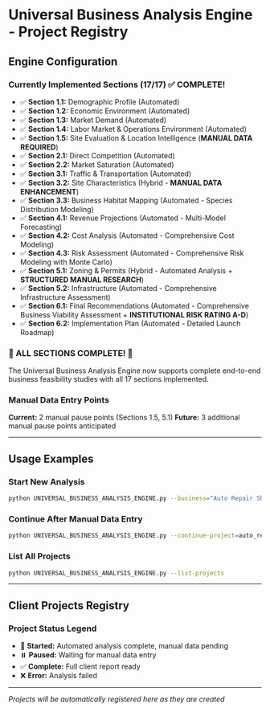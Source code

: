 # Universal Business Analysis Engine - Project Registry

## Engine Configuration

### **Currently Implemented Sections (17/17)** ✅ COMPLETE!
- ✅ **Section 1.1:** Demographic Profile (Automated)
- ✅ **Section 1.2:** Economic Environment (Automated)  
- ✅ **Section 1.3:** Market Demand (Automated)
- ✅ **Section 1.4:** Labor Market & Operations Environment (Automated)
- ✅ **Section 1.5:** Site Evaluation & Location Intelligence (**MANUAL DATA REQUIRED**)
- ✅ **Section 2.1:** Direct Competition (Automated)
- ✅ **Section 2.2:** Market Saturation (Automated)
- ✅ **Section 3.1:** Traffic & Transportation (Automated)
- ✅ **Section 3.2:** Site Characteristics (Hybrid - **MANUAL DATA ENHANCEMENT**)
- ✅ **Section 3.3:** Business Habitat Mapping (Automated - Species Distribution Modeling)
- ✅ **Section 4.1:** Revenue Projections (Automated - Multi-Model Forecasting)
- ✅ **Section 4.2:** Cost Analysis (Automated - Comprehensive Cost Modeling)
- ✅ **Section 4.3:** Risk Assessment (Automated - Comprehensive Risk Modeling with Monte Carlo)
- ✅ **Section 5.1:** Zoning & Permits (Hybrid - Automated Analysis + **STRUCTURED MANUAL RESEARCH**)
- ✅ **Section 5.2:** Infrastructure (Automated - Comprehensive Infrastructure Assessment)
- ✅ **Section 6.1:** Final Recommendations (Automated - Comprehensive Business Viability Assessment + **INSTITUTIONAL RISK RATING A-D**)
- ✅ **Section 6.2:** Implementation Plan (Automated - Detailed Launch Roadmap)

### **🎉 ALL SECTIONS COMPLETE! 🎉**
The Universal Business Analysis Engine now supports complete end-to-end business feasibility studies with all 17 sections implemented.

### **Manual Data Entry Points**
**Current:** 2 manual pause points (Sections 1.5, 5.1)
**Future:** 3 additional manual pause points anticipated

---

## Usage Examples

### **Start New Analysis**
```bash
python UNIVERSAL_BUSINESS_ANALYSIS_ENGINE.py --business="Auto Repair Shop" --address="123 Main St, Milwaukee, WI"
```

### **Continue After Manual Data Entry**
```bash
python UNIVERSAL_BUSINESS_ANALYSIS_ENGINE.py --continue-project=auto_repair_shop_milwaukee
```

### **List All Projects**
```bash
python UNIVERSAL_BUSINESS_ANALYSIS_ENGINE.py --list-projects
```

---

## Client Projects Registry

### **Project Status Legend**
- 🚀 **Started:** Automated analysis complete, manual data pending
- ⏸️ **Paused:** Waiting for manual data entry
- ✅ **Complete:** Full client report ready
- ❌ **Error:** Analysis failed

---

*Projects will be automatically registered here as they are created*